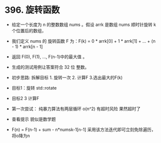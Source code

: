# 396. 旋转函数
- 给定一个长度为 n 的整数数组 nums 。假设 arrk 是数组 nums 顺时针旋转 k 个位置后的数组，
- 我们定义 nums 的 旋转函数  F 为：F(k) = 0 * arrk[0] + 1 * arrk[1] + ... + (n - 1) * arrk[n - 1]
- 返回 F(0), F(1), ..., F(n-1)中的最大值 。
- 生成的测试用例让答案符合 32 位 整数。

- 初步思路: 拆解目标 1. 旋转一次 2. 计算F 3.选出最大的F(k)
- 目标1：旋转 std::rotate 
- 目标2 3 计算F

- 第一次尝试： 纯暴力算法有两层循环 o(n^2) 有超时风险  果然超时了

- 查看提示 貌似是数学题
- F(n) = F(n-1) + sum - n*numsk-1[n-1] 采用该方法迭代即可立刻免除遍历，将o降为n
